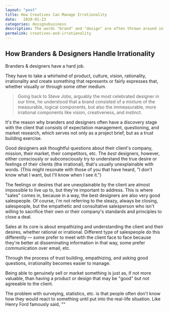 ```yaml
---
layout: "post"
title: How Creatives Can Manage Irrationality
date:   2020-01-23
categories: designxbusiness
description: The words "brand" and "design" are often thrown around in business. The words, however, have an important distinction that not many people have a good understanding of.
permalink: creatives-and-irrationality
---
```


## How Branders & Designers Handle Irrationality

Branders & designers have a hard job.

They have to take a whirlwind of product, culture, vision, rationality, irrationality and create something that represents or fairly expresses that, whether visually or through some other medium.

> Going back to Steve Jobs, arguably the most celebrated designer in our time, he understood that a brand consisted of a mixture of the measurable, logical components, but also the immeasurable, more irrational components like vision, creativeness, and instinct.

It's the reason why branders and designers often have a discovery stage with the client that consists of expectation management, questioning, and market research, which serves not only as a project brief, but as a trust building exercise.

Good designers ask thoughtful questions about their client's company, mission, their market, their competitors, etc. The _best_ designers, however, either consciously or subconsciously try to understand the true desire or feelings of their clients (the irrational), that's usually unexplainable with words. (This might resonate with those of you that have heard, "I don't know what I want, but I'll know when I see it.")

The feelings or desires that are unexplainable by the client are almost impossible to live up to, but they're important to address. This is where "sales" comes in, because in a way, the best designers are also very good salespeople. Of course, i'm not referring to the sleazy, always be closing, salespeople, but the empathetic and consultative salesperson who isn't willing to sacrifice their own or their company's standards and principles to close a deal.

Sales at its core is about empathizing and understanding the client and their desires, whether rational or irrational. Different type of salespeople do this differently — some prefer to meet with the client face to face because they're better at disseminating information in that way, some prefer communication over email, etc.

Through the process of trust building, empathizing, and asking good questions, irrationality becomes easier to manage.

Being able to genuinely sell or market something is just as, if not more valuable, than having a product or design that may be "good" but not agreeable to the client.


The problem with surveying, statistics, etc. is that people often don't know how they would react to something until put into the real-life situation. Like Henry Ford famously said, ""
